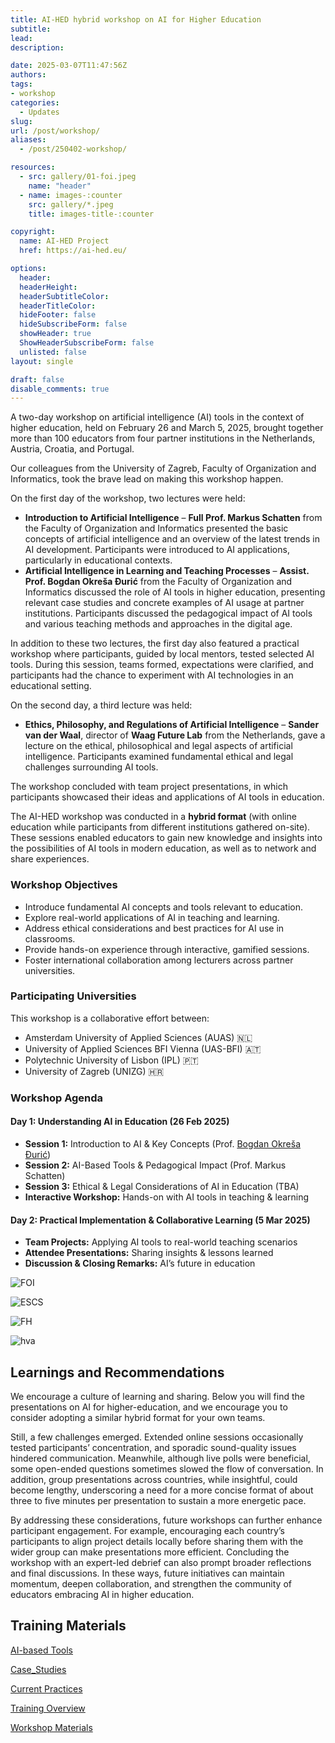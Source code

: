 ```yaml
---
title: AI-HED hybrid workshop on AI for Higher Education
subtitle: 
lead: 
description: 

date: 2025-03-07T11:47:56Z
authors:
tags:
- workshop
categories:
  - Updates
slug:
url: /post/workshop/
aliases:
  - /post/250402-workshop/

resources:
  - src: gallery/01-foi.jpeg
    name: "header"
  - name: images-:counter
    src: gallery/*.jpeg
    title: images-title-:counter

copyright:
  name: AI-HED Project
  href: https://ai-hed.eu/

options:
  header:
  headerHeight: 
  headerSubtitleColor:
  headerTitleColor:
  hideFooter: false
  hideSubscribeForm: false
  showHeader: true
  ShowHeaderSubscribeForm: false
  unlisted: false
layout: single

draft: false
disable_comments: true
---
```


A two-day workshop on artificial intelligence (AI) tools in the context of higher education, held on February 26 and March 5, 2025, brought together more than 100 educators from four partner institutions in the Netherlands, Austria, Croatia, and Portugal.

Our colleagues from the University of Zagreb, Faculty of Organization and Informatics, took the brave lead on making this workshop happen.

On the first day of the workshop, two lectures were held:

- **Introduction to Artificial Intelligence** – **Full Prof. Markus Schatten** from the Faculty of Organization and Informatics presented the basic concepts of artificial intelligence and an overview of the latest trends in AI development. Participants were introduced to AI applications, particularly in educational contexts.
- **Artificial Intelligence in Learning and Teaching Processes** – **Assist. Prof. Bogdan Okreša Đurić** from the Faculty of Organization and Informatics discussed the role of AI tools in higher education, presenting relevant case studies and concrete examples of AI usage at partner institutions. Participants discussed the pedagogical impact of AI tools and various teaching methods and approaches in the digital age.

In addition to these two lectures, the first day also featured a practical workshop where participants, guided by local mentors, tested selected AI tools. During this session, teams formed, expectations were clarified, and participants had the chance to experiment with AI technologies in an educational setting.

On the second day, a third lecture was held:

- **Ethics, Philosophy, and Regulations of Artificial Intelligence** – **Sander van der Waal**, director of **Waag Future Lab** from the Netherlands, gave a lecture on the ethical, philosophical and legal aspects of artificial intelligence. Participants examined fundamental ethical and legal challenges surrounding AI tools.

The workshop concluded with team project presentations, in which participants showcased their ideas and applications of AI tools in education.

The AI-HED workshop was conducted in a **hybrid format** (with online education while participants from different institutions gathered on-site). These sessions enabled educators to gain new knowledge and insights into the possibilities of AI tools in modern education, as well as to network and share experiences.

### Workshop Objectives
- Introduce fundamental AI concepts and tools relevant to education.
- Explore real-world applications of AI in teaching and learning.
- Address ethical considerations and best practices for AI use in classrooms.
- Provide hands-on experience through interactive, gamified sessions.
- Foster international collaboration among lecturers across partner universities.

### Participating Universities
This workshop is a collaborative effort between:
- Amsterdam University of Applied Sciences (AUAS) 🇳🇱  
- University of Applied Sciences BFI Vienna (UAS-BFI) 🇦🇹  
- Polytechnic University of Lisbon (IPL) 🇵🇹  
- University of Zagreb (UNIZG) 🇭🇷  

### Workshop Agenda
#### Day 1: Understanding AI in Education (26 Feb 2025)
- **Session 1:** Introduction to AI & Key Concepts (Prof. [Bogdan Okreša Đurić](/team/bogdan-okresa-duric/))
- **Session 2:** AI-Based Tools & Pedagogical Impact (Prof. Markus Schatten)
- **Session 3:** Ethical & Legal Considerations of AI in Education (TBA)
- **Interactive Workshop:** Hands-on with AI tools in teaching & learning

#### Day 2: Practical Implementation & Collaborative Learning (5 Mar 2025)
- **Team Projects:** Applying AI tools to real-world teaching scenarios
- **Attendee Presentations:** Sharing insights & lessons learned
- **Discussion & Closing Remarks:** AI’s future in education


![FOI](gallery/01-foi.jpeg)

![ESCS](gallery/02-escs.jpeg)

![FH](gallery/03-fh.jpeg)

![hva](gallery/04-hva.jpeg)

## Learnings and Recommendations

We encourage a culture of learning and sharing. Below you will find the presentations on AI for higher-education, and we encourage you to consider adopting a similar hybrid format for your own teams.

Still, a few challenges emerged. Extended online sessions occasionally tested participants’ concentration, and sporadic sound-quality issues hindered communication. Meanwhile, although live polls were beneficial, some open-ended questions sometimes slowed the flow of conversation. In addition, group presentations across countries, while insightful, could become lengthy, underscoring a need for a more concise format of about three to five minutes per presentation to sustain a more energetic pace.

By addressing these considerations, future workshops can further enhance participant engagement. For example, encouraging each country’s participants to align project details locally before sharing them with the wider group can make presentations more efficient. Concluding the workshop with an expert-led debrief can also prompt broader reflections and final discussions. In these ways, future initiatives can maintain momentum, deepen collaboration, and strengthen the community of educators embracing AI in higher education.

## Training Materials

<a href="./downloads/AI-HED_Starter_Kit__AI-based_Tools.pdf" data-umami-event="download--starter-kit-ai-tools">AI-based Tools</a>

<a href="./downloads/AI-HED_Starter_Kit__Case_Studies.pdf" data-umami-event="download--starter-kit-case-studies">Case_Studies</a>

<a href="./downloads/AI-HED_Starter_Kit__Current_Practices.pdf" data-umami-event="download--starter-kit-current-practices">Current Practices</a>

<a href="./downloads/AI-HED_Training__Training_Overview.pdf" data-umami-event="download--training-overview">Training Overview</a>

<a href="./downloads/AI-HED_Training__Workshop_Materials.pdf" data-umami-event="download--workshop-materials">Workshop Materials</a>
